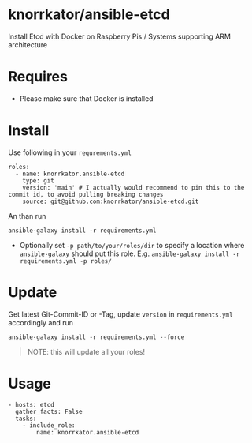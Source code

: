 # knorrkator/ansible-etcd
Install Etcd with Docker on Raspberry Pis / Systems supporting ARM architecture

# Requires
- Please make sure that Docker is installed

# Install
Use following in your `requrements.yml`
```
roles:
  - name: knorrkator.ansible-etcd
    type: git
    version: 'main' # I actually would recommend to pin this to the commit id, to avoid pulling breaking changes
    source: git@github.com:knorrkator/ansible-etcd.git

```
An than run
```
ansible-galaxy install -r requirements.yml
```
- Optionally set `-p path/to/your/roles/dir` to specify a location where `ansible-galaxy` should put this role. E.g. `ansible-galaxy install -r requirements.yml -p roles/`

# Update
Get latest Git-Commit-ID or -Tag, update `version` in `requirements.yml` accordingly and run
```
ansible-galaxy install -r requirements.yml --force
```
> NOTE: this will update all your roles!


# Usage
```
- hosts: etcd
  gather_facts: False
  tasks:
    - include_role:
        name: knorrkator.ansible-etcd
```
